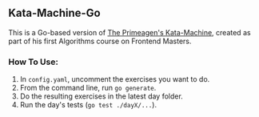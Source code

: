 
## Kata-Machine-Go

This is a Go-based version of [The Primeagen's Kata-Machine](https://github.com/ThePrimeagen/kata-machine), created as
part of his first Algorithms course on Frontend Masters.

### How To Use:

1. In `config.yaml`, uncomment the exercises you want to do.
2. From the command line, run `go generate`.
3. Do the resulting exercises in the latest day folder.
4. Run the day's tests (`go test ./dayX/...`).